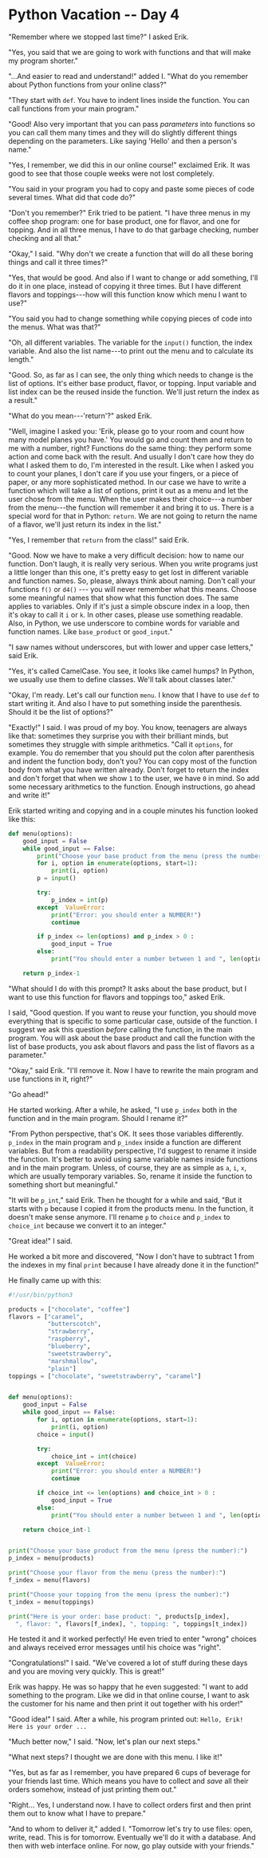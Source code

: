 # Python Vacation -- Day 4

"Remember where we stopped last time?" I asked Erik.

"Yes, you said that we are going to work with functions and that will make my program shorter."

"...And easier to read and understand!" added I. "What do you remember about Python functions from your online class?"

"They start with `def`. You have to indent lines inside the function. You can call functions from your main program."

"Good! Also very important that you can pass _parameters_ into functions so you can call them many times and they will do slightly different things depending on the parameters. Like saying 'Hello' and then a person's name."

"Yes, I remember, we did this in our online course!" exclaimed Erik. It was good to see that those couple weeks were not lost completely.

"You said in your program you had to copy and paste some pieces of code several times. What did that code do?"

"Don't you remember?" Erik tried to be patient. "I have three menus in my coffee shop program: one for base product, one for flavor, and one for topping. And in all three menus, I have to do that garbage checking, number checking and all that."

"Okay," I said. "Why don't we create a function that will do all these boring things and call it three times?"

"Yes, that would be good. And also if I want to change or add something, I'll do it in one place, instead of copying it three times. But I have different flavors and toppings---how will this function know which menu I want to use?"

"You said you had to change something while copying pieces of code into the menus. What was that?"

"Oh, all different variables. The variable for the `input()` function, the index variable. And also the list name---to print out the menu and to calculate its length."

"Good. So, as far as I can see, the only thing which needs to change is the list of options. It's either base product, flavor, or topping. Input variable and list index can be the reused inside the function. We'll just return the index as a result."

"What do you mean---'return'?" asked Erik.

"Well, imagine I asked you: 'Erik, please go to your room and count how many model planes you have.' You would go and count them and return to me with a number, right? Functions do the same thing: they perform some action and come back with the result. And usually I don't care how they do what I asked them to do, I'm interested in the result. Like when I asked you to count your planes, I don't care if you use your fingers, or a piece of paper, or any more sophisticated method. In our case we have to write a function which will take a list of options, print it out as a menu and let the user chose from the menu. When the user makes their choice---a number from the menu---the function will remember it and bring it to us. There is a special word for that in Python: `return`. We are not going to return the name of a flavor, we'll just return its index in the list."

"Yes, I remember that `return` from the class!" said Erik.

"Good. Now we have to make a very difficult decision: how to name our function. Don't laugh, it is really very serious. When you write programs just a little longer than this one, it's pretty easy to get lost in different variable and function names. So, please, always think about naming. Don't call your functions `f()` or `d4()` --- you will never remember what this means. Choose some meaningful names that show what this function does. The same applies to variables. Only if it's just a simple obscure index in a loop, then it's okay to call it `i` or `k`. In other cases, please use something readable. Also, in Python, we use underscore to combine words for variable and function names. Like  `base_product` or `good_input`."

"I saw names without underscores, but with lower and upper case letters," said Erik.

"Yes, it's called CamelCase. You see, it looks like camel humps? In Python, we usually use them to define classes. We'll talk about classes later."

"Okay, I'm ready. Let's call our function `menu`. I know that I have to use `def` to start writing it. And also I have to put something inside the parenthesis. Should it be the list of options?"

"Exactly!" I said. I was proud of my boy. You know, teenagers are always like that: sometimes they surprise you with their brilliant minds, but sometimes they struggle with simple arithmetics. "Call it `options`, for example. You do remember that you should put the colon after parenthesis and indent the function body, don't you? You can copy most of the function body from what you have written already. Don't forget to return the index and don't forget that when we show `1` to the user, we have `0` in mind. So add some necessary arithmetics to the function. Enough instructions, go ahead and write it!"

Erik started writing and copying and in a couple minutes his function looked like this:

```python
def menu(options):
    good_input = False
    while good_input == False:
        print("Choose your base product from the menu (press the number):")
        for i, option in enumerate(options, start=1):
            print(i, option)
        p = input()

        try:
            p_index = int(p)
        except  ValueError:
            print("Error: you should enter a NUMBER!")
            continue

        if p_index <= len(options) and p_index > 0 :
            good_input = True
        else:
            print("You should enter a number between 1 and ", len(options))

    return p_index-1
```

"What should I do with this prompt? It asks about the base product, but I want to use this function for flavors and toppings too," asked Erik.

I said, "Good question. If you want to reuse your function, you should move everything that is specific to some particular case, outside of the function. I suggest we ask this question _before_ calling the function, in the main program. You will ask about the base product and call the function with the list of base products, you ask about flavors and pass the list of flavors as a parameter."

"Okay," said Erik. "I'll remove it. Now I have to rewrite the main program and use functions in it, right?"

"Go ahead!"

He started working. After a while, he asked, "I use `p_index` both in the function and in the main program. Should I rename it?"

"From Python perspective, that's OK. It sees those variables differently. `p_index` in the main program and `p_index` inside a function are different variables. But from a readability perspective, I'd suggest to rename it inside the function. It's better to avoid using same variable names inside functions and in the main program. Unless, of course, they are as simple as `a`, `i`, `x`, which are usually temporary variables. So, rename it inside the function to something short but meaningful."

"It will be `p_int`," said Erik. Then he thought for a while and said, "But it starts with `p` because I copied it from the products menu. In the function, it doesn't make sense anymore. I'll rename `p` to `choice` and `p_index` to `choice_int` because we convert it to an integer."

"Great idea!" I said.

He worked a bit more and discovered, "Now I don't have to subtract 1 from the indexes in my final `print` because I have already done it in the function!"

He finally came up with this:

```python
#!/usr/bin/python3

products = ["chocolate", "coffee"]
flavors = ["caramel",
           "butterscotch",
           "strawberry",
           "raspberry",
           "blueberry",
           "sweetstrawberry",
           "marshmallow",
           "plain"]
toppings = ["chocolate", "sweetstrawberry", "caramel"]


def menu(options):
    good_input = False
    while good_input == False:
        for i, option in enumerate(options, start=1):
            print(i, option)
        choice = input()

        try:
            choice_int = int(choice)
        except  ValueError:
            print("Error: you should enter a NUMBER!")
            continue

        if choice_int <= len(options) and choice_int > 0 :
            good_input = True
        else:
            print("You should enter a number between 1 and ", len(options))

    return choice_int-1


print("Choose your base product from the menu (press the number):")
p_index = menu(products)

print("Choose your flavor from the menu (press the number):")
f_index = menu(flavors)

print("Choose your topping from the menu (press the number):")
t_index = menu(toppings)

print("Here is your order: base product: ", products[p_index], 
  ", flavor: ", flavors[f_index], ", topping: ", toppings[t_index])
```

He tested it and it worked perfectly! He even tried to enter "wrong" choices and always received error messages until his choice was "right".

"Congratulations!" I said. "We've covered a lot of stuff during these days and you are moving very quickly. This is great!"

Erik was happy. He was so happy that he even suggested: "I want to add something to the program. Like we did in that online course, I want to ask the customer for his name and then print it out together with his order!"

"Good idea!" I said. After a while, his program printed out: `Hello, Erik! Here is your order ...`

"Much better now," I said. "Now, let's plan our next steps."

"What next steps? I thought we are done with this menu. I like it!"

"Yes, but as far as I remember, you have prepared 6 cups of beverage for your friends last time. Which means you have to collect and _save_ all their orders somehow, instead of just printing them out."

"Right... Yes, I understand now. I have to collect orders first and then print them out to know what I have to prepare."

"And to whom to deliver it," added I. "Tomorrow let's try to use files: open, write, read. This is for tomorrow. Eventually we'll do it with a database. And then with web interface online. For now, go play outside with your friends."